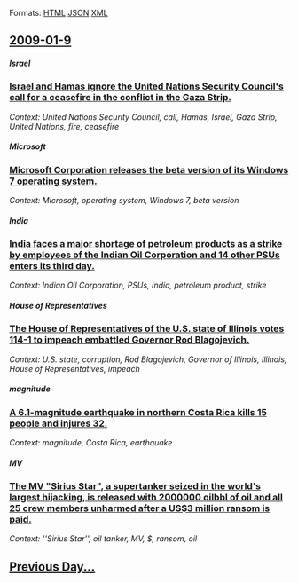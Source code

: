 
Formats: [HTML](2009/01/9/index.html)  [JSON](2009/01/9/index.json)  [XML](2009/01/9/index.xml)  

## [2009-01-9](/news/2009/01/9/index.md)

##### Israel
### [ Israel and Hamas ignore the United Nations Security Council's call for a ceasefire in the conflict in the Gaza Strip. ](/news/2009/01/9/israel-and-hamas-ignore-the-united-nations-security-council-s-call-for-a-ceasefire-in-the-conflict-in-the-gaza-strip.md)
_Context: United Nations Security Council, call, Hamas, Israel, Gaza Strip, United Nations, fire, ceasefire_

##### Microsoft
### [ Microsoft Corporation releases the beta version of its Windows 7 operating system. ](/news/2009/01/9/microsoft-corporation-releases-the-beta-version-of-its-windows-7-operating-system.md)
_Context: Microsoft, operating system, Windows 7, beta version_

##### India
### [ India faces a major shortage of petroleum products as a strike by employees of the Indian Oil Corporation and 14 other PSUs enters its third day. ](/news/2009/01/9/india-faces-a-major-shortage-of-petroleum-products-as-a-strike-by-employees-of-the-indian-oil-corporation-and-14-other-psus-enters-its-thir.md)
_Context: Indian Oil Corporation, PSUs, India, petroleum product, strike_

##### House of Representatives
### [ The House of Representatives of the U.S. state of Illinois votes 114-1 to impeach embattled Governor Rod Blagojevich. ](/news/2009/01/9/the-house-of-representatives-of-the-u-s-state-of-illinois-votes-114a1-to-impeach-embattled-governor-rod-blagojevich.md)
_Context: U.S. state, corruption, Rod Blagojevich, Governor of Illinois, Illinois, House of Representatives, impeach_

##### magnitude
### [ A 6.1-magnitude earthquake in northern Costa Rica kills 15 people and injures 32. ](/news/2009/01/9/a-6-1-magnitude-earthquake-in-northern-costa-rica-kills-15-people-and-injures-32.md)
_Context: magnitude, Costa Rica, earthquake_

##### MV
### [ The MV "Sirius Star", a supertanker seized in the world's largest hijacking, is released with 2000000 oilbbl of oil and all 25 crew members unharmed after a US$3 million ransom is paid. ](/news/2009/01/9/the-mv-sirius-star-a-supertanker-seized-in-the-world-s-largest-hijacking-is-released-with-2000000-oilbbl-of-oil-and-all-25-crew-members.md)
_Context: ''Sirius Star'', oil tanker, MV, $, ransom, oil_

## [Previous Day...](/news/2009/01/8/index.md)


